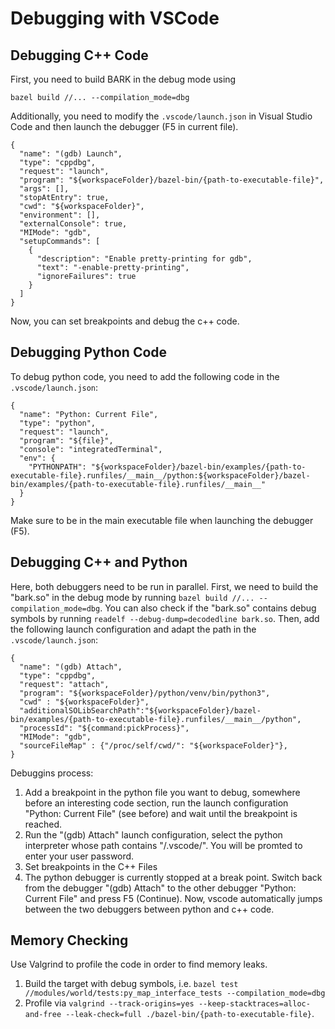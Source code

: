 Debugging with VSCode
================================

## Debugging C++ Code

First, you need to build BARK in the debug mode using

```
bazel build //... --compilation_mode=dbg
```

Additionally, you need to modify the `.vscode/launch.json` in Visual Studio Code and then launch the debugger (F5 in current file).

```
{
  "name": "(gdb) Launch",
  "type": "cppdbg",
  "request": "launch",
  "program": "${workspaceFolder}/bazel-bin/{path-to-executable-file}",
  "args": [],
  "stopAtEntry": true,
  "cwd": "${workspaceFolder}",
  "environment": [],
  "externalConsole": true,
  "MIMode": "gdb",
  "setupCommands": [
    {
      "description": "Enable pretty-printing for gdb",
      "text": "-enable-pretty-printing",
      "ignoreFailures": true
    }
  ]
}
```

Now, you can set breakpoints and debug the c++ code.


## Debugging Python Code
To debug python code, you need to add the following code in the `.vscode/launch.json`:

```
{
  "name": "Python: Current File",
  "type": "python",
  "request": "launch",
  "program": "${file}",
  "console": "integratedTerminal",
  "env": {
    "PYTHONPATH": "${workspaceFolder}/bazel-bin/examples/{path-to-executable-file}.runfiles/__main__/python:${workspaceFolder}/bazel-bin/examples/{path-to-executable-file}.runfiles/__main__"
  }
}
```

Make sure to be in the main executable file when launching the debugger (F5).


## Debugging C++ and Python

Here, both debuggers need to be run in parallel.
First, we need to build the "bark.so" in the debug mode by running `bazel build //... --compilation_mode=dbg`.
You can also check if the "bark.so" contains debug symbols by running `readelf --debug-dump=decodedline bark.so`.
Then, add the following launch configuration and adapt the path in the `.vscode/launch.json`:

```
{
  "name": "(gdb) Attach",
  "type": "cppdbg",
  "request": "attach",
  "program": "${workspaceFolder}/python/venv/bin/python3",
  "cwd" : "${workspaceFolder}",
  "additionalSOLibSearchPath":"${workspaceFolder}/bazel-bin/examples/{path-to-executable-file}.runfiles/__main__/python",
  "processId": "${command:pickProcess}",
  "MIMode": "gdb",
  "sourceFileMap" : {"/proc/self/cwd/": "${workspaceFolder}"},
}
```

Debuggins process:
1. Add a breakpoint in the python file you want to debug, somewhere before an interesting code section, run the launch configuration "Python: Current File" (see before) and wait until the breakpoint is reached.
2. Run the "(gdb) Attach" launch configuration, select the python interpreter whose path contains "/.vscode/". You will be promted to enter your user password.
3. Set breakpoints in the C++ Files
4. The python debugger is currently stopped at a break point. Switch back from the debugger "(gdb) Attach" to the other debugger "Python: Current File" and press F5 (Continue). Now, vscode automatically jumps between the two debuggers between python and c++ code.


## Memory Checking

Use Valgrind to profile the code in order to find memory leaks.
1. Build the target with debug symbols, i.e. `bazel test //modules/world/tests:py_map_interface_tests --compilation_mode=dbg`
2. Profile via `valgrind --track-origins=yes --keep-stacktraces=alloc-and-free --leak-check=full ./bazel-bin/{path-to-executable-file}`.